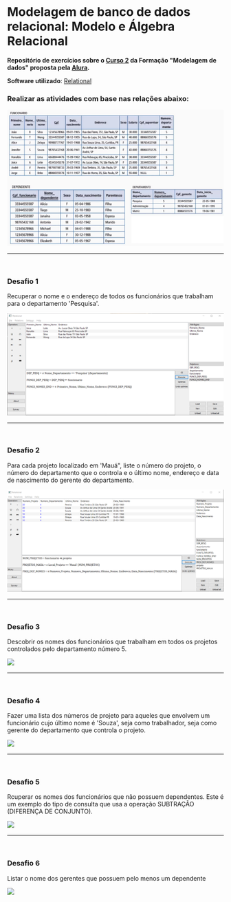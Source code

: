 # Modelagem de banco de dados relacional: Modelo e Álgebra Relacional
**Repositório de exercícios sobre o [Curso 2](https://cursos.alura.com.br/course/modelagem-banco-relacional-algebra-relacional-sql) da Formação "Modelagem de dados" proposta pela [Alura](https://www.alura.com.br/).**

**Software utilizado**: [Relational](https://ltworf.github.io/relational/)

### Realizar as atividades com base nas relações abaixo:
<img src="https://github.com/LeonarDev/Autoplay/blob/main/back-end/modelagem_db/1.DER_e_MRel/2.empresa/imagens/relations.png?raw=true">

<hr>
<br>

### Desafio 1
Recuperar o nome e o endereço de todos os funcionários que trabalham para o departamento 'Pesquisa'.

<img src="https://github.com/LeonarDev/Autoplay/blob/main/back-end/modelagem_db/1.DER_e_MRel/2.empresa/desafio-1/desafio1.png?raw=true">

<hr>
<br>

### Desafio 2
Para cada projeto localizado em 'Mauá", liste o número do projeto, o número do departamento que o controla e o último nome, endereço e data de nascimento do gerente do departamento.

<img src="https://github.com/LeonarDev/Autoplay/blob/main/back-end/modelagem_db/1.DER_e_MRel/2.empresa/desafio-2/desafio2.png?raw=true">

<hr>
<br>

### Desafio 3
Descobrir os nomes dos funcionários que trabalham em todos os projetos controlados pelo departamento número 5.

<img src="https://github.com/LeonarDev/Autoplay/blob/main/back-end/modelagem_db/1.DER_e_MRel/2.empresa/desafio-3/desafio3.png?raw=true">

<hr>
<br>

### Desafio 4
Fazer uma lista dos números de projeto para aqueles que envolvem um funcionário cujo último nome é 'Souza', seja como trabalhador, seja como gerente do departamento que controla o projeto.

<img src="https://github.com/LeonarDev/Autoplay/blob/main/back-end/modelagem_db/1.DER_e_MRel/2.empresa/desafio-4/desafio4.png?raw=true">

<hr>
<br>

### Desafio 5
Rcuperar os nomes dos funcionários que não possuem dependentes. Este é um exemplo do tipo de consulta que usa a operação SUBTRAÇÃO (DIFERENÇA DE CONJUNTO).

<img src="https://github.com/LeonarDev/Autoplay/blob/main/back-end/modelagem_db/1.DER_e_MRel/2.empresa/desafio-5/desafio5.png?raw=true">

<hr>
<br>

### Desafio 6
Listar o nome dos gerentes que possuem pelo menos um dependente

<img src="https://github.com/LeonarDev/Autoplay/blob/main/back-end/modelagem_db/1.DER_e_MRel/2.empresa/desafio-6/desafio6.png?raw=true">
